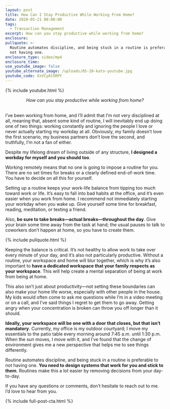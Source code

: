 ```yaml
---
layout: post
title: How Can I Stay Productive While Working From Home?
date: 2020-05-21 00:00:00
tags:
  - Transaction Management
excerpt: How can you stay productive while working from home?
enclosure:
pullquote: >-
  Routine automates discipline, and being stuck in a routine is preferable to
  not having one.
enclosure_type: video/mp4
enclosure_time:
use_youtube_image: false
youtube_alternate_image: /uploads/05-20-kato-youtube.jpg
youtube_code: XxVCyAl5RPY
---
```


{% include youtube.html %}

<center><em>How can you stay productive while working from home?</em></center>

<br>I’ve been working from home, and I’ll admit that I’m not very disciplined at all, meaning that, absent some kind of routine, I will inevitably end up doing one of two things: working constantly and ignoring the people I love or never actually starting my workday at all. Obviously, my family doesn’t love the first scenario, my business partners don’t love the second, and truthfully, I’m not a fan of either.

Despite my lifelong dream of living outside of any structure, **I designed a workday for myself and you should too**.

Working remotely means that no one is going to impose a routine for you. There are no set times for breaks or a clearly defined end-of-work time. You have to decide on all this for yourself.

Setting up a routine keeps your work-life balance from tipping too much toward work or life. It’s easy to fall into bad habits at the office, and it’s even easier when you work from home. I recommend not immediately starting your workday when you wake up. Give yourself some time for breakfast, reading, meditation, or texting a friend.

Also, **be sure to take breaks—actual breaks—throughout the day**. Give your brain some time away from the task at hand; the usual pauses to talk to coworkers don’t happen at home, so you have to create them.

{% include pullquote.html %}

Keeping the balance is critical. It’s not healthy to allow work to take over every minute of your day, and it’s also not particularly productive. Without a routine, your workspace and home will blur together, which is why it’s also important to **have a dedicated workspace that your family respects as your workspace**. This will help create a mental separation of being at work from being at home.

This also isn’t just about productivity—not setting these boundaries can also make your home life worse, especially with other people in the house. My kids would often come to ask me questions while I’m in a video meeting or on a call, and I’ve said things I regret to get them to go away. Getting angry when your concentration is broken can throw you off longer than it should.

**Ideally, your workspace will be one with a door that closes, but that isn’t mandatory**. Currently, my office is my outdoor courtyard; I move my essentials to the patio table every morning around 7:45 a.m. until 1:30 p.m. When the sun moves, I move with it, and I’ve found that the change of environment gives me a new perspective that helps me to see things differently.

Routine automates discipline, and being stuck in a routine is preferable to not having one. **You need to design systems that work for you and stick to them**. Routines make this a lot easier by removing decisions from your day-to-day.

If you have any questions or comments, don’t hesitate to reach out to me. I’d love to hear from you.

{% include full-post-cta.html %}